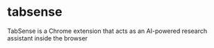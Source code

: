 # tabsense
TabSense is a Chrome extension that acts as an AI-powered research assistant inside the browser

